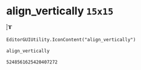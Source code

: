 # align_vertically `15x15`
<img src="/img/align_vertically.png" width=15 height=15>

``` CSharp
EditorGUIUtility.IconContent("align_vertically")
```
```
align_vertically
```
```
5248561625420407272
```
